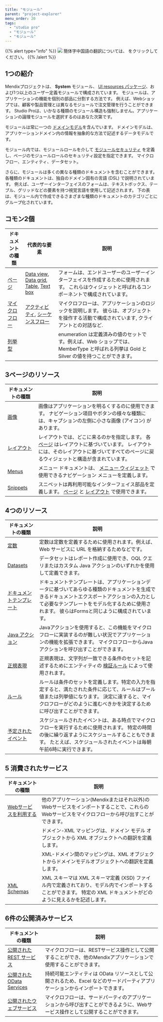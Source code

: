 ```yaml
---
title: "モジュール"
parent: "project-explorer"
menu_order: 20
tags:
  - "studio pro"
  - "モジュール"
  - "モジュール"
---
```


{{% alert type="info" %}}
<img src="attachments/chinese-translation/china.png" style="display: inline-block; margin: 0" /> 簡体字中国語の翻訳については、 [<unk> <unk> <unk>](https://cdn.mendix.tencent-cloud.com/documentation/refguide8/modules.pdf) をクリックしてください。
{{% /alert %}}

## 1つの紹介

Mendixプロジェクトは、 **System** モジュール、 [UI resources パッケージ](ui-resources-package)、および1つ以上のユーザー定義モジュールで構成されています。 モジュールは、アプリケーションの機能を個別の部品に分割する方法です。 例えば、Webショップでは、顧客や製品管理とは異なるモジュールで注文管理を行うことができます。 Studio Proは、いかなる種類のモジュール構造も強制しません。アプリケーションの論理モジュールを選択するのはあなた次第です。

モジュールは常に一つの [ドメインモデル](domain-model)を含んでいます。 ドメインモデルは、アプリケーションドメイン内の情報を抽象的な方法で記述するデータモデルです。

モジュール内では、モジュールロールを介して [モジュールセキュリティ](module-security) を定義し、ページのモジュールロールのセキュリティ設定を指定できます。 マイクロフロー、エンティティ、データセット。

さらに、モジュールは多くの異なる種類のドキュメントを含むことができます。 各種類のドキュメントは、独自のドメイン固有の言語 (DSL) で説明されています。 例えば、ユーザーインターフェイスのフォームは、テキストボックス、テーブル、グリッドなどの要素を持つ視覚言語を使用して記述されます。 下の表は、モジュール内で作成できるさまざまな種類のドキュメントのカテゴリごとにグループ化されています。

## コモン2個

| ドキュメントの種類           | 代表的な要素                                                                               | 説明                                                                                       |
| ------------------- | ------------------------------------------------------------------------------------ | ---------------------------------------------------------------------------------------- |
| [ページ](ページ)          | [Data view](data-view), [Data grid](data-grid), [Table](table), [Text box](text-box) | フォームは、エンドユーザーのユーザーインターフェイスを作成するために使用されます。 これらはウィジェットと呼ばれるコンポーネントで構成されています。               |
| [マイクロフロー](マイクロフロー)  | [アクティビティ](activities), [シーケンスフロー](sequence-flow)                                     | マイクロフローは、アプリケーションのロジックを説明します。 彼らは、オブジェクトを操作する活動で構成されています, クライアントとの対話など.                  |
| [列挙型](enumerations) |                                                                                      | enumeration は定義済みの値のセットです。例えば、Web ショップでは、MemberType と呼ばれる列挙は Gold と Silver の値を持つことができます。 |

## 3ページのリソース

| ドキュメントの種類           | 説明                                                                                                     |
| ------------------- | ------------------------------------------------------------------------------------------------------ |
| [画像](images)        | 画像はアプリケーションを明るくするのに使用できます。 ナビゲーション項目やボタンの様々な種類には、キャプションの左側に小さな画像 (アイコン) があります。                         |
| [レイアウト](レイアウト)      | レイアウトでは、どこに来るのかを指定します。 各  [ページ](page) はレイアウトに基づいています。 レイアウトには、そのレイアウトに基づいてすべてのページに戻るウィジェットと構造が含まれています。 |
| [Menus](メニュー)       | メニュー ドキュメントは、  [メニュー ウィジェット](menu-widgets) で使用できるナビゲーション メニューを定義します。                                   |
| [Snippets](snippet) | スニペットは再利用可能なインターフェイス部品を定義します。 [ページ](page) と  [レイアウト](layout) で使用できます。                                  |

## 4つのリソース

| ドキュメントの種類                     | 説明                                                                                                                         |
| ----------------------------- | -------------------------------------------------------------------------------------------------------------------------- |
| [定数](定数)                      | 定数は定数を定義するために使用されます。例えば、Web サービスに URL を格納するためなどです。                                                                         |
| [Datasets](data-sets)         | データセットはレポート作成に使用でき、OQL クエリまたはカスタム Java アクションのいずれかを使用して定義できます。                                                              |
| [ドキュメントテンプレート](ドキュメントテンプレート)  | ドキュメントテンプレートは、アプリケーションデータに基づいてあらゆる種類のドキュメントを生成できるドキュメントエクスポートアクションの入力として必要なテンプレートをモデル化するために使用されます。 彼らはFormsと同じように構成されています。 |
| [Java アクション](java-actions)    | Javaアクションを使用すると、この機能をマイクロフローに実装するのが難しい状況でアプリケーションの機能を拡張できます。 マイクロフローからJavaアクションを呼び出すことができます。                               |
| [正規表現](regular-expressions)   | 正規表現は、文字列が一致できる条件のセットを記述するためにエンティティの [検証ルール](validation-rules) によって使用されます。                                                 |
| [ルール](rules)                  | ルールは条件のセットを定義します。特定の入力を指定すると、満たされた条件に応じて、ルールはブール値または列挙値になります。 決定に達すると、マイクロフローがどのように進むべきかを決定するために呼び出すことができます。               |
| [予定されたイベント](scheduled-events) | スケジュールされたイベントは、ある時点でマイクロフローを実行するために使用されます。 特定の時間の後に繰り返すようにスケジュールすることもできます。 たとえば、スケジュールされたイベントは毎朝午前6時に実行できます。               |

## 5 消費されたサービス

| ドキュメントの種類                           | 説明                                                                                            |
| ----------------------------------- | --------------------------------------------------------------------------------------------- |
| [Webサービスを利用する](consed-web-services) | 他のアプリケーション(Mendixまたはそれ以外)のWebサービスをインポートすることで、これらのWebサービスをマイクロフローから呼び出すことができます。                |
|                                     | ドメイン-XML マッピングは、ドメイン モデル オブジェクトから XML オブジェクトへの翻訳を定義します。                                       |
|                                     | XML-ドメイン間のマッピングは、XML オブジェクトからドメインモデルオブジェクトへの翻訳を定義します。                                         |
| [XML Schemas](xml-schemas)          | XML スキーマは XML スキーマ定義 (XSD) ファイル内で定義されており、モデル内でインポートすることができます。 特定の XML ドキュメントがどのように見えるかを記述します。 |

## 6件の公開済みサービス

| ドキュメントの種類                                       | 説明                                                                    |
| ----------------------------------------------- | --------------------------------------------------------------------- |
| [公開された REST サービス](published-rest-services)      | マイクロフローは、RESTサービス操作として公開することができ、他のMendixアプリケーションで使用することができます。         |
| [公開されたOData Services](published-odata-services) | 持続可能エンティティは OData リソースとして公開されるため、Excel などのサードパーティアプリケーションからインポートできます。 |
| [公開されたウェブサービス](published-web-services)          | マイクロフローは、サードパーティのアプリケーションから呼び出すことができるように、Webサービス操作として公開することができます。     |
